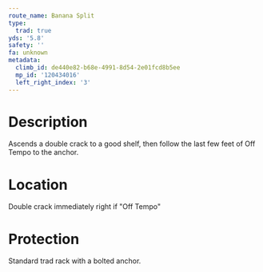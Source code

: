 ```yaml
---
route_name: Banana Split
type:
  trad: true
yds: '5.8'
safety: ''
fa: unknown
metadata:
  climb_id: de440e82-b68e-4991-8d54-2e01fcd8b5ee
  mp_id: '120434016'
  left_right_index: '3'
---
```

# Description
Ascends a double crack to a good shelf, then follow the last few feet of Off Tempo to the anchor.

# Location
Double crack immediately right if "Off Tempo"

# Protection
Standard trad rack with a bolted anchor.
